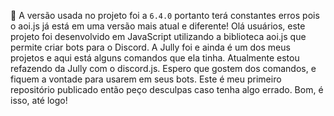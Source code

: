 🚨 A versão usada no projeto foi a `6.4.0` portanto terá constantes erros pois o aoi.js já está em uma versão mais atual e diferente! 
Olá usuários, este projeto foi desenvolvido em JavaScript utilizando a biblioteca aoi.js que permite criar bots para o Discord. A Jully foi e ainda é um dos meus projetos e aqui está alguns comandos que ela tinha.
Atualmente estou refazendo da Jully com o discord.js.
Espero que gostem dos comandos, e fiquem a vontade para usarem em seus bots.
Este é meu primeiro repositório publicado então peço desculpas caso tenha algo errado. Bom, é isso, até logo!


